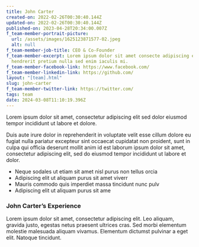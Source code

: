 ```yaml
---
title: John Carter
created-on: 2022-02-26T00:30:40.144Z
updated-on: 2022-02-26T00:30:40.144Z
published-on: 2023-04-28T20:34:00.007Z
f_team-member-portrait-picture:
  url: /assets/images/1625123871577-02.jpeg
  alt: null
f_team-member-job-title: CEO & Co-Founder
f_team-member-excerpt: Lorem ipsum dolor sit amet consecte adipiscing elit amet
  hendrerit pretium nulla sed enim iaculis mi.
f_team-member-facebook-link: https://www.facebook.com/
f_team-member-linkedin-link: https://github.com/
layout: "[team].html"
slug: john-carter
f_team-member-twitter-link: https://twitter.com/
tags: team
date: 2024-03-08T11:10:19.396Z
---
```


Lorem ipsum dolor sit amet, consectetur adipiscing elit sed dolor eiusmod tempor incididunt ut labore et dolore.

Duis aute irure dolor in reprehenderit in voluptate velit esse cillum dolore eu fugiat nulla pariatur excepteur sint occaecat cupidatat non proident, sunt in culpa qui officia deserunt mollit anim id est laborum ipsum dolor sit amet, consectetur adipiscing elit, sed do eiusmod tempor incididunt ut labore et dolor.

*   Neque sodales ut etiam sit amet nisl purus non tellus orcia
*   Adipiscing elit ut aliquam purus sit amet viverr
*   Mauris commodo quis imperdiet massa tincidunt nunc pulv
*   Adipiscing elit ut aliquam purus sit ame

### John Carter’s Experience

Lorem ipsum dolor sit amet, consectetur adipiscing elit. Leo aliquam, gravida justo, egestas netus praesent ultrices cras. Sed morbi elementum molestie malesuada aliquam vivamus. Elementum dictumst pulvinar a eget elit. Natoque tincidunt.
